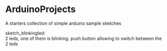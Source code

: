 # ArduinoProjects
A starters collection of simple arduino sample sketches

  sketch_blinkingled:  
    2 leds, one of them is blinking.
    push button allowing to switch between the 2 leds
          
